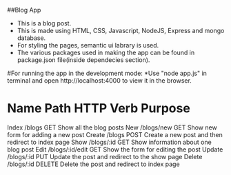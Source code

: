 ##Blog App

* This is a blog post.
* This is made using HTML, CSS, Javascript, NodeJS, Express and mongo database.
* For styling the pages, semantic ui labrary is used.
* The various packages used in making the app can be found in package.json file(inside dependecies section).


#For running the app in the development mode:
*Use "node app.js" in terminal and open http://localhost:4000 to view it in the browser.



Name            Path                HTTP Verb     Purpose
===================================================================================================
Index          /blogs                 GET        Show all the blog posts
New            /blogs/new             GET        Show new form for adding a new post
Create         /blogs                 POST       Create a new post and then redirect to index page
Show           /blogs/:id             GET        Show information about one blog post
Edit           /blogs/:id/edit        GET        Show the form for editing the post
Update         /blogs/:id             PUT        Update the post and redirect to the show page
Delete         /blogs/:id             DELETE     Delete the post and redirect to index page
